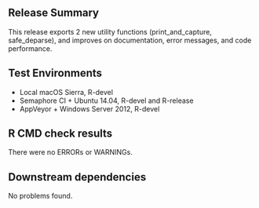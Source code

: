 ## Release Summary

This release exports 2 new utility functions (print_and_capture, safe_deparse), and improves on documentation, error messages, and code performance.

## Test Environments

* Local macOS Sierra, R-devel 
* Semaphore CI + Ubuntu 14.04, R-devel and R-release
* AppVeyor + Windows Server 2012, R-devel

## R CMD check results

There were no ERRORs or WARNINGs.

## Downstream dependencies

No problems found.
